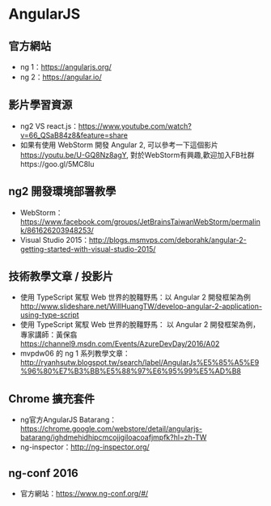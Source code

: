 # AngularJS
## 官方網站
* ng 1：https://angularjs.org/
* ng 2：https://angular.io/
## 影片學習資源
* ng2 VS react.js：https://www.youtube.com/watch?v=66_QSaB84z8&feature=share
* 如果有使用 WebStorm 開發 Angular 2, 可以參考一下這個影片 https://youtu.be/U-GQ8Nz8agY, 對於WebStorm有興趣,歡迎加入FB社群https://goo.gl/5MC8Iu

## ng2 開發環境部署教學
* WebStorm：https://www.facebook.com/groups/JetBrainsTaiwanWebStorm/permalink/861626203948253/
* Visual Studio 2015：http://blogs.msmvps.com/deborahk/angular-2-getting-started-with-visual-studio-2015/

## 技術教學文章 /  投影片
* 使用 TypeScript 駕馭 Web 世界的脫韁野馬：以 Angular 2 開發框架為例
http://www.slideshare.net/WillHuangTW/develop-angular-2-application-using-type-script
* 使用 TypeScript 駕馭 Web 世界的脫韁野馬： 以 Angular 2 開發框架為例，專家講師：黃保翕
https://channel9.msdn.com/Events/AzureDevDay/2016/A02
* mvpdw06 的 ng 1 系列教學文章：http://ryanhsutw.blogspot.tw/search/label/AngularJs%E5%85%A5%E9%96%80%E7%B3%BB%E5%88%97%E6%95%99%E5%AD%B8

## Chrome 擴充套件
* ng官方AngularJS Batarang：https://chrome.google.com/webstore/detail/angularjs-batarang/ighdmehidhipcmcojjgiloacoafjmpfk?hl=zh-TW
* ng-inspector：http://ng-inspector.org/

## ng-conf 2016
* 官方網站：https://www.ng-conf.org/#/
